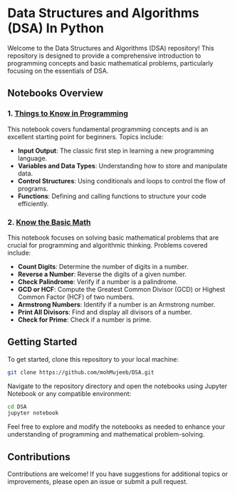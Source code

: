 # Data Structures and Algorithms (DSA) In Python 

Welcome to the Data Structures and Algorithms (DSA) repository! This repository is designed to provide a comprehensive introduction to programming concepts and basic mathematical problems, particularly focusing on the essentials of DSA.

## Notebooks Overview

### 1. [Things to Know in Programming](Things%20to%20Know%20in%20Programming.ipynb)
This notebook covers fundamental programming concepts and is an excellent starting point for beginners. Topics include:
- **Input Output**: The classic first step in learning a new programming language.
- **Variables and Data Types**: Understanding how to store and manipulate data.
- **Control Structures**: Using conditionals and loops to control the flow of programs.
- **Functions**: Defining and calling functions to structure your code efficiently.

### 2. [Know the Basic Math](Know%20the%20Basic%20Math.ipynb)
This notebook focuses on solving basic mathematical problems that are crucial for programming and algorithmic thinking. Problems covered include:
- **Count Digits**: Determine the number of digits in a number.
- **Reverse a Number**: Reverse the digits of a given number.
- **Check Palindrome**: Verify if a number is a palindrome.
- **GCD or HCF**: Compute the Greatest Common Divisor (GCD) or Highest Common Factor (HCF) of two numbers.
- **Armstrong Numbers**: Identify if a number is an Armstrong number.
- **Print All Divisors**: Find and display all divisors of a number.
- **Check for Prime**: Check if a number is prime.

## Getting Started

To get started, clone this repository to your local machine:

```bash
git clone https://github.com/mohMujeeb/DSA.git
```

Navigate to the repository directory and open the notebooks using Jupyter Notebook or any compatible environment:

```bash
cd DSA
jupyter notebook
```

Feel free to explore and modify the notebooks as needed to enhance your understanding of programming and mathematical problem-solving.

## Contributions

Contributions are welcome! If you have suggestions for additional topics or improvements, please open an issue or submit a pull request.
